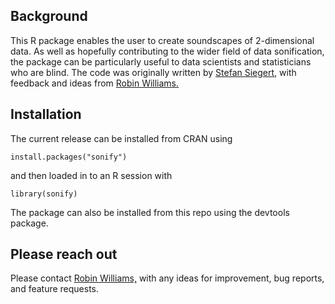 ## Background

This R package enables the user to create soundscapes of 2-dimensional data. As well as hopefully contributing to the wider field of data sonification, the package can be particularly useful to data scientists and statisticians who are blind. The code was originally written by [Stefan Siegert,](https://github.com/sieste) with feedback and ideas from [Robin Williams.](https://github.com/rmwilliams/2023)

## Installation

The current release can be installed from CRAN using
```
install.packages("sonify")
```
and then loaded in to an R session with
```
library(sonify)
```

The package can also be installed from this repo using the devtools package.

## Please reach out

Please contact [Robin Williams,](mailto:robin@robinwilliams.blog) with any ideas for improvement, bug reports, and feature requests.
